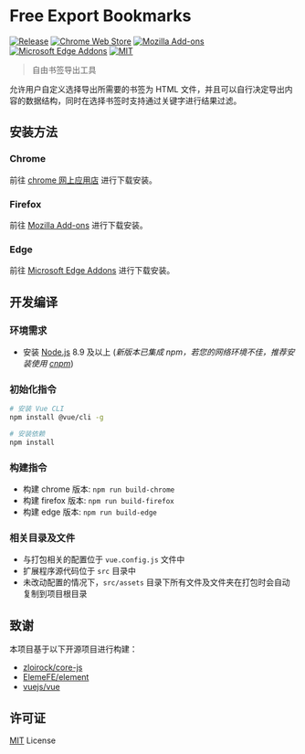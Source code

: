# Free Export Bookmarks

[![Release](https://img.shields.io/github/v/release/LightAPIs/free-export-bookmarks.svg?color=orange)](https://github.com/LightAPIs/free-export-bookmarks/releases/latest) [![Chrome Web Store](https://img.shields.io/chrome-web-store/v/dkbihgadoohejmlhpffffbmbhmkhjbfi?maxAge=86400)](https://chrome.google.com/webstore/detail/free-export-bookmarks/dkbihgadoohejmlhpffffbmbhmkhjbfi) [![Mozilla Add-ons](https://img.shields.io/amo/v/free-export-bookmarks)](https://addons.mozilla.org/zh-CN/firefox/addon/free-export-bookmarks/) [![Microsoft Edge Addons](https://img.shields.io/badge/-edge_addons-blue.svg)](https://microsoftedge.microsoft.com/addons/detail/eedggiamkopgoloilafiinldaablcohj) [![MIT](https://img.shields.io/badge/license-MIT-green)](/LICENSE)

> 自由书签导出工具

允许用户自定义选择导出所需要的书签为 HTML 文件，并且可以自行决定导出内容的数据结构，同时在选择书签时支持通过关键字进行结果过滤。

## 安装方法

### Chrome

前往 [chrome 网上应用店](https://chrome.google.com/webstore/detail/free-export-bookmarks/dkbihgadoohejmlhpffffbmbhmkhjbfi) 进行下载安装。

### Firefox

前往 [Mozilla Add-ons](https://addons.mozilla.org/zh-CN/firefox/addon/free-export-bookmarks/) 进行下载安装。

### Edge

前往 [Microsoft Edge Addons](https://microsoftedge.microsoft.com/addons/detail/eedggiamkopgoloilafiinldaablcohj) 进行下载安装。

## 开发编译

### 环境需求

- 安装 [Node.js](https://nodejs.org/) 8.9 及以上 (_新版本已集成 npm，若您的网络环境不佳，推荐安装使用 [cnpm](https://github.com/cnpm/cnpm)_)

### 初始化指令

```bash
# 安装 Vue CLI
npm install @vue/cli -g

# 安装依赖
npm install
```

### 构建指令

- 构建 chrome 版本: `npm run build-chrome`
- 构建 firefox 版本: `npm run build-firefox`
- 构建 edge 版本: `npm run build-edge`

### 相关目录及文件

- 与打包相关的配置位于 `vue.config.js` 文件中
- 扩展程序源代码位于 `src` 目录中
- 未改动配置的情况下，`src/assets` 目录下所有文件及文件夹在打包时会自动复制到项目根目录

## 致谢

本项目基于以下开源项目进行构建：

- [zloirock/core-js](https://github.com/zloirock/core-js)
- [ElemeFE/element](https://github.com/ElemeFE/element)
- [vuejs/vue](https://github.com/vuejs/vue)

## 许可证

[MIT](/LICENSE) License
